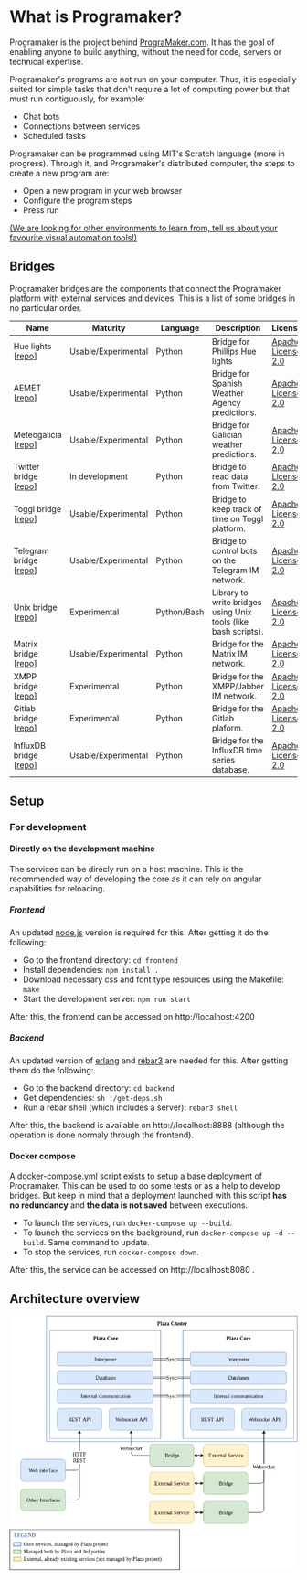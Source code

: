 # What is Programaker?

Programaker is the project behind [PrograMaker.com](https://programaker.com). It has the goal of enabling anyone to build anything, without the need for code, servers or technical expertise.

Programaker's programs are not run on your computer. Thus, it is especially suited for simple tasks that don't require a lot of computing power but that must run contiguously, for example:
* Chat bots
* Connections between services
* Scheduled tasks

Programaker can be programmed using MIT's Scratch language (more in progress). Through it, and Programaker's distributed computer, the steps to create a new program are:
* Open a new program in your web browser
* Configure the program steps
* Press run

[(We are looking for other environments to learn from, tell us about your favourite visual automation tools!)](mailto:contact@programaker.com)

## Bridges

Programaker bridges are the components that connect the Programaker platform with external services and devices. This is a list of some bridges in no particular order.

| Name                                                                                | Maturity            | Language    | Description                                                    | License                                                                                                |
|-------------------------------------------------------------------------------------|---------------------|-------------|----------------------------------------------------------------|--------------------------------------------------------------------------------------------------------|
| Hue lights [[repo](https://gitlab.com/adri1177/hue-lights-bridge)]                  | Usable/Experimental | Python      | Bridge for Phillips Hue lights                                 | [Apache License 2.0](https://gitlab.com/adri1177/hue-lights-bridge/blob/master/LICENSE)                |
| AEMET [[repo](https://gitlab.com/programaker-project/bridges/aemet-bridge)]               | Usable/Experimental | Python      | Bridge for Spanish Weather Agency predictions.                 | [Apache License 2.0](https://gitlab.com/programaker-project/bridges/aemet-bridge/blob/master/LICENSE)        |
| Meteogalicia [[repo](https://gitlab.com/programaker-project/bridges/meteogalicia-bridge)] | Usable/Experimental | Python      | Bridge for Galician weather predictions.                       | [Apache License 2.0](https://gitlab.com/programaker-project/bridges/meteogalicia-bridge/blob/master/LICENSE) |
| Twitter bridge [[repo](https://gitlab.com/programaker-project/bridges/twitter-bridge)]    | In development      | Python      | Bridge to read data from Twitter.                              | [Apache License 2.0](https://gitlab.com/programaker-project/bridges/twitter-bridge/blob/master/LICENSE)      |
| Toggl bridge [[repo](https://gitlab.com/programaker-project/bridges/toggl-bridge)]        | Usable/Experimental | Python      | Bridge to keep track of time on Toggl platform.                | [Apache License 2.0](https://gitlab.com/programaker-project/bridges/toggl-bridge/blob/master/LICENSE)        |
| Telegram bridge [[repo](https://gitlab.com/programaker-project/bridges/telegram-bridge)]  | Usable/Experimental | Python      | Bridge to control bots on the Telegram IM network.             | [Apache License 2.0](https://gitlab.com/programaker-project/bridges/telegram-bridge/blob/develop/LICENSE)    |
| Unix bridge [[repo](https://gitlab.com/programaker-project/bridges/unix-bridge)]          | Experimental        | Python/Bash | Library to write bridges using Unix tools (like bash scripts). | [Apache License 2.0](https://gitlab.com/programaker-project/bridges/unix-bridge/blob/master/LICENSE)         |
| Matrix bridge [[repo](https://gitlab.com/programaker-project/bridges/matrix-bridge)]      | Usable/Experimental | Python      | Bridge for the Matrix IM network.                              | [Apache License 2.0](https://gitlab.com/programaker-project/bridges/matrix-bridge/blob/master/LICENSE)       |
| XMPP bridge [[repo](https://gitlab.com/programaker-project/bridges/xmpp-bridge)]          | Experimental        | Python      | Bridge for the XMPP/Jabber IM network.                         | [Apache License 2.0](https://gitlab.com/programaker-project/bridges/xmpp-bridge/blob/master/LICENSE)         |
| Gitlab bridge [[repo](https://gitlab.com/programaker-project/bridges/gitlab-bridge)]      | Experimental        | Python      | Bridge for the Gitlab plaform.                                 | [Apache License 2.0](https://gitlab.com/programaker-project/bridges/gitlab-bridge/blob/master/LICENSE)       |
| InfluxDB bridge [[repo](https://gitlab.com/kenkeiras/influxdb-bridge)]              | Usable/Experimental | Python      | Bridge for the InfluxDB time series database.                  | [Apache License 2.0](https://gitlab.com/kenkeiras/influxdb-bridge/blob/master/LICENSE)                 |

## Setup

### For development

#### Directly on the development machine

The services can be direcly run on a host machine.
This is the recommended way of developing the core as it can rely on angular capabilities for reloading.

##### Frontend

An updated [node.js](https://nodejs.org/) version is required for this. After getting it do the following:

* Go to the frontend directory: `cd frontend`
* Install dependencies: `npm install .`
* Download necessary css and font type resources using the Makefile: `make`
* Start the development server: `npm run start`

After this, the frontend can be accessed on http://localhost:4200

##### Backend

An updated version of [erlang](http://www.erlang.org/) and [rebar3](http://www.rebar3.org/) are needed for this.
After getting them do the following:

* Go to the backend directory: `cd backend`
* Get dependencies: `sh ./get-deps.sh`
* Run a rebar shell (which includes a server): `rebar3 shell`

After this, the backend is available on http://localhost:8888 (although the operation is done normaly through the frontend).

#### Docker compose

A [docker-compose.yml](https://docs.docker.com/compose/overview/) script exists to setup a base deployment of Programaker.
This can be used to do some tests or as a help to develop bridges.
But keep in mind that a deployment launched with this script **has no redundancy** and **the data is not saved** between executions.

* To launch the services, run `docker-compose up --build`.
* To launch the services on the background, run `docker-compose up -d --build`. Same command to update.
* To stop the services, run `docker-compose down`.

After this, the service can be accessed on http://localhost:8080 .

## Architecture overview

![Image of the architecture overview](docs/architecture-overview.png)

